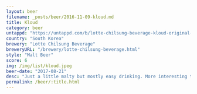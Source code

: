 ```yaml
---
layout: beer
filename: _posts/beer/2016-11-09-kloud.md
title: Kloud
category: beer
untappd: "https://untappd.com/b/lotte-chilsung-beverage-kloud-original-gravity/923994"
country: "South Korea"
brewery: "Lotte Chilsung Beverage"
breweryURL: "/brewery/lotte-chilsung-beverage.html"
style: "Malt Beer"
score: 6
img: /img/list/kloud.jpeg
beer-date: "2017-08-21"
desc: "Just a little malty but mostly easy drinking. More interesting than expected"
permalink: /beer/:title.html
---
```

